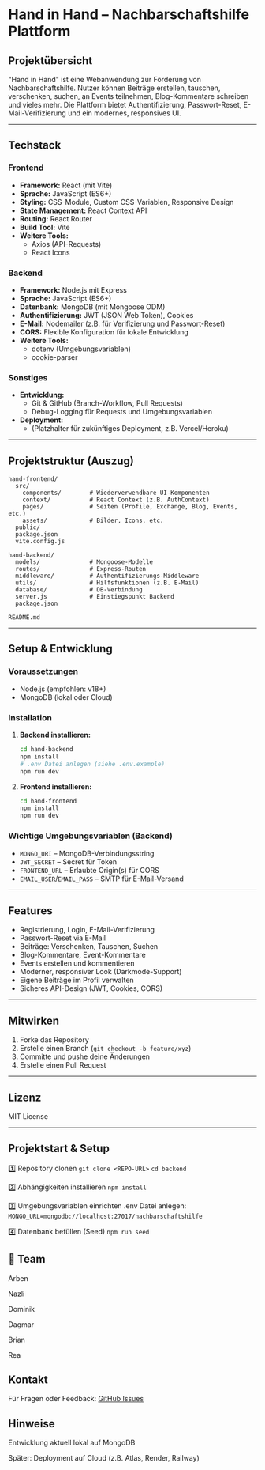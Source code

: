 # Hand in Hand – Nachbarschaftshilfe Plattform

## Projektübersicht

"Hand in Hand" ist eine Webanwendung zur Förderung von Nachbarschaftshilfe. Nutzer können Beiträge erstellen, tauschen, verschenken, suchen, an Events teilnehmen, Blog-Kommentare schreiben und vieles mehr. Die Plattform bietet Authentifizierung, Passwort-Reset, E-Mail-Verifizierung und ein modernes, responsives UI.

---

## Techstack

### Frontend
- **Framework:** React (mit Vite)
- **Sprache:** JavaScript (ES6+)
- **Styling:** CSS-Module, Custom CSS-Variablen, Responsive Design
- **State Management:** React Context API
- **Routing:** React Router
- **Build Tool:** Vite
- **Weitere Tools:**
  - Axios (API-Requests)
  - React Icons

### Backend
- **Framework:** Node.js mit Express
- **Sprache:** JavaScript (ES6+)
- **Datenbank:** MongoDB (mit Mongoose ODM)
- **Authentifizierung:** JWT (JSON Web Token), Cookies
- **E-Mail:** Nodemailer (z.B. für Verifizierung und Passwort-Reset)
- **CORS:** Flexible Konfiguration für lokale Entwicklung
- **Weitere Tools:**
  - dotenv (Umgebungsvariablen)
  - cookie-parser

### Sonstiges
- **Entwicklung:**
  - Git & GitHub (Branch-Workflow, Pull Requests)
  - Debug-Logging für Requests und Umgebungsvariablen
- **Deployment:**
  - (Platzhalter für zukünftiges Deployment, z.B. Vercel/Heroku)

---

## Projektstruktur (Auszug)

```
hand-frontend/
  src/
    components/        # Wiederverwendbare UI-Komponenten
    context/           # React Context (z.B. AuthContext)
    pages/             # Seiten (Profile, Exchange, Blog, Events, etc.)
    assets/            # Bilder, Icons, etc.
  public/
  package.json
  vite.config.js

hand-backend/
  models/              # Mongoose-Modelle
  routes/              # Express-Routen
  middleware/          # Authentifizierungs-Middleware
  utils/               # Hilfsfunktionen (z.B. E-Mail)
  database/            # DB-Verbindung
  server.js            # Einstiegspunkt Backend
  package.json

README.md
```

---

## Setup & Entwicklung

### Voraussetzungen
- Node.js (empfohlen: v18+)
- MongoDB (lokal oder Cloud)

### Installation

1. **Backend installieren:**
   ```bash
   cd hand-backend
   npm install
   # .env Datei anlegen (siehe .env.example)
   npm run dev
   ```
2. **Frontend installieren:**
   ```bash
   cd hand-frontend
   npm install
   npm run dev
   ```

### Wichtige Umgebungsvariablen (Backend)
- `MONGO_URI` – MongoDB-Verbindungsstring
- `JWT_SECRET` – Secret für Token
- `FRONTEND_URL` – Erlaubte Origin(s) für CORS
- `EMAIL_USER`/`EMAIL_PASS` – SMTP für E-Mail-Versand

---

## Features
- Registrierung, Login, E-Mail-Verifizierung
- Passwort-Reset via E-Mail
- Beiträge: Verschenken, Tauschen, Suchen
- Blog-Kommentare, Event-Kommentare
- Events erstellen und kommentieren
- Moderner, responsiver Look (Darkmode-Support)
- Eigene Beiträge im Profil verwalten
- Sicheres API-Design (JWT, Cookies, CORS)

---

## Mitwirken

1. Forke das Repository
2. Erstelle einen Branch (`git checkout -b feature/xyz`)
3. Committe und pushe deine Änderungen
4. Erstelle einen Pull Request

---

## Lizenz
MIT License

---



## Projektstart & Setup
1️⃣ Repository clonen
`git clone <REPO-URL>`
`cd backend`

2️⃣ Abhängigkeiten installieren
`npm install`

3️⃣ Umgebungsvariablen einrichten
.env Datei anlegen:
`MONGO_URL=mongodb://localhost:27017/nachbarschaftshilfe`

4️⃣ Datenbank befüllen (Seed)
`npm run seed`

## 👫 Team

Arben

Nazli

Dominik

Dagmar

Brian

Rea

## Kontakt
Für Fragen oder Feedback: [GitHub Issues](https://github.com/RRHor/AbschlussprojektNeu/issues)

## Hinweise

Entwicklung aktuell lokal auf MongoDB

Später: Deployment auf Cloud (z.B. Atlas, Render, Railway)

